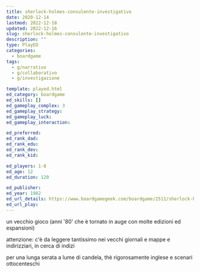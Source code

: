 ```yaml
---
title: sherlock-holmes-consulente-investigativo
date: 2020-12-14
lastmod: 2022-12-18
updated: 2022-12-16
slug: sherlock-holmes-consulente-investigativo
description: ""
type: PlayED
categories:
  - boardgame
tags:
  - g/narrativo
  - g/collaborativo
  - g/investigazione

template: played.html
ed_category: boardgame
ed_skills: []
ed_gameplay_complex: 3
ed_gameplay_strategy: 
ed_gameplay_luck: 
ed_gameplay_interaction: 

ed_preferred: 
ed_rank_dad: 
ed_rank_edu: 
ed_rank_dev: 
ed_rank_kid: 

ed_players: 1-8
ed_age: 12
ed_duration: 120

ed_publisher: 
ed_year: 1982
ed_url_details: https://www.boardgamegeek.com/boardgame/2511/sherlock-holmes-consulting-detective-thames-murder
ed_url_play: 
---
```


un vecchio gioco (anni '80' che è tornato in auge con molte edizioni ed espansioni)

attenzione: c'è da leggere tantissimo nei vecchi giornali e mappe e indirizziari, in cerca di indizi

per una lunga serata a lume di candela, thè rigorosamente inglese e scenari ottocenteschi
